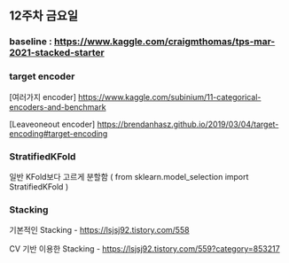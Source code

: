 ## 12주차 금요일

### baseline : https://www.kaggle.com/craigmthomas/tps-mar-2021-stacked-starter

### target encoder

[여러가지 encoder] https://www.kaggle.com/subinium/11-categorical-encoders-and-benchmark

[Leaveoneout encoder] https://brendanhasz.github.io/2019/03/04/target-encoding#target-encoding

### StratifiedKFold 

일반 KFold보다 고르게 분할함 ( from sklearn.model_selection import StratifiedKFold )

### Stacking 

기본적인 Stacking - https://lsjsj92.tistory.com/558

CV 기반 이용한 Stacking - https://lsjsj92.tistory.com/559?category=853217


